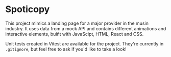 # Spoticopy

This project mimics a landing page for a major provider in the musin industry. It uses data from a mock API and contains different animations and interactive elements, buiñt with JavaScipt, HTML, React and CSS.

Unit tests created in Vitest are available for the project. They're currently in `.gitignore`, but feel free to ask if you'd like to take a look!
